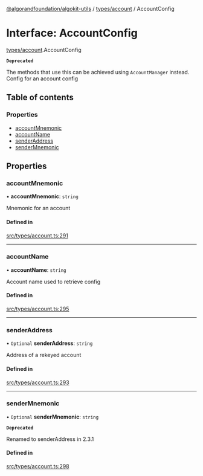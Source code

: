 [@algorandfoundation/algokit-utils](../README.md) / [types/account](../modules/types_account.md) / AccountConfig

# Interface: AccountConfig

[types/account](../modules/types_account.md).AccountConfig

**`Deprecated`**

The methods that use this can be achieved using `AccountManager` instead.
Config for an account config

## Table of contents

### Properties

- [accountMnemonic](types_account.AccountConfig.md#accountmnemonic)
- [accountName](types_account.AccountConfig.md#accountname)
- [senderAddress](types_account.AccountConfig.md#senderaddress)
- [senderMnemonic](types_account.AccountConfig.md#sendermnemonic)

## Properties

### accountMnemonic

• **accountMnemonic**: `string`

Mnemonic for an account

#### Defined in

[src/types/account.ts:291](https://github.com/algorandfoundation/algokit-utils-ts/blob/main/src/types/account.ts#L291)

___

### accountName

• **accountName**: `string`

Account name used to retrieve config

#### Defined in

[src/types/account.ts:295](https://github.com/algorandfoundation/algokit-utils-ts/blob/main/src/types/account.ts#L295)

___

### senderAddress

• `Optional` **senderAddress**: `string`

Address of a rekeyed account

#### Defined in

[src/types/account.ts:293](https://github.com/algorandfoundation/algokit-utils-ts/blob/main/src/types/account.ts#L293)

___

### senderMnemonic

• `Optional` **senderMnemonic**: `string`

**`Deprecated`**

Renamed to senderAddress in 2.3.1

#### Defined in

[src/types/account.ts:298](https://github.com/algorandfoundation/algokit-utils-ts/blob/main/src/types/account.ts#L298)
